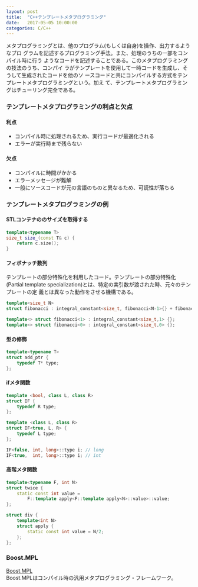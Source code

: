 ```yaml
---
layout: post
title:  "C++テンプレートメタプログラミング"
date:   2017-05-05 10:00:00
categories: C/C++
---
```

メタプログラミングとは、他のプログラム(もしくは自身)を操作、出力するようなプロ
グラムを記述するプログラミング手法。また、処理のうちの一部をコンパイル時に行う
ようなコードを記述することである。このメタプログラミングの技法のうち、コンパイ
ラがテンプレートを使用して一時コードを生成し、そうして生成されたコードを他のソ
ースコードと共にコンパイルする方式をテンプレートメタプログラミングという。加え
て、テンプレートメタプログラミングはチューリング完全である。

### テンプレートメタプログラミングの利点と欠点

#### 利点
* コンパイル時に処理されるため、実行コードが最適化される
* エラーが実行時まで残らない

#### 欠点
* コンパイルに時間がかかる
* エラーメッセージが難解
* 一般にソースコードが元の言語のものと異なるため、可読性が落ちる

### テンプレートメタプログラミングの例

#### STLコンテナののサイズを取得する

```cpp
template<typename T>
size_t size_(const T& c) {
    return c.size();
}
```

#### フィボナッチ数列
テンプレートの部分特殊化を利用したコード。テンプレートの部分特殊化(Partial
template specialization)とは、特定の実引数が渡された時、元々のテンプレートの定
義とは異なった動作をさせる機構である。

```cpp
template<size_t N>
struct fibonacci : integral_constant<size_t, fibonacci<N-1>{} + fibonacci<N-2>{}> {};

template<> struct fibonacci<1> : integral_constant<size_t,1> {};
template<> struct fibonacci<0> : integral_constant<size_t,0> {};
```

#### 型の修飾

```cpp
template<typename T>
struct add_ptr {
    typedef T* type;
};
```

#### ifメタ関数

```cpp
template <bool, class L, class R>
struct IF {
    typedef R type;
};

template <class L, class R>
struct IF<true, L, R> {
    typedef L type;
};

IF<false, int, long>::type i; // long
IF<true,  int, long>::type i; // int
```

#### 高階メタ関数

```cpp
template<typename F, int N>
struct twice {
    static const int value =
        F::template apply<F::template apply<N>::value>::value;
};

struct div {
    template<int N>
    struct apply {
        static const int value = N/2;
    };
};
```

### Boost.MPL
[Boost.MPL](http://www.boost.org/doc/libs/1_63_0/libs/mpl/doc/index.html)  
Boost.MPLはコンパイル時の汎用メタプログラミング・フレームワーク。

